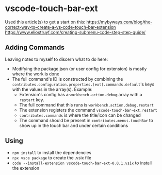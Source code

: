 # vscode-touch-bar-ext

Used this article(s) to get a start on this:
https://mybyways.com/blog/the-correct-way-to-create-a-vs-code-touch-bar-extension
https://www.eliostruyf.com/creating-submenu-code-step-step-guide/

## Adding Commands

Leaving notes to myself to discern what to do here:

- Modifying the package.json (or user config for extension) is mostly where the work is done
- The full command's ID is constructed by combining the `contributes.configuration.properties.[ext].commands.default`'s keys with the values in the array(s). Example:
  - Extension's config has a `workbench.action.debug` array with a `restart` key.
  - The full command that this runs is `workbench.action.debug.restart`
  - The extension registers the command `vscode-touch-bar-ext.restart`
  - `contributes.commands` is where the title/icon can be changed
  - The command should be present in `contributes.menus.touchBar` to show up in the touch bar and under certain conditions

## Using

- `npm install` to install the dependencies
- `npx vsce package` to create the .vsix file
- `code --install-extension vscode-touch-bar-ext-0.0.1.vsix` to install the extension
